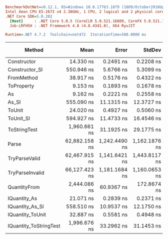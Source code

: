``` ini

BenchmarkDotNet=v0.12.1, OS=Windows 10.0.17763.1879 (1809/October2018Update/Redstone5)
Intel Xeon CPU E5-2673 v4 2.30GHz, 1 CPU, 2 logical and 2 physical cores
.NET Core SDK=5.0.202
  [Host]     : .NET Core 5.0.5 (CoreCLR 5.0.521.16609, CoreFX 5.0.521.16609), X64 RyuJIT
  Job-LRFHSH : .NET Framework 4.8 (4.8.4341.0), X64 RyuJIT

Runtime=.NET 4.7.2  Toolchain=net472  IterationTime=500.0000 ms  

```
|                 Method |          Mean |         Error |        StdDev |  Gen 0 |  Gen 1 | Gen 2 | Allocated |
|----------------------- |--------------:|--------------:|--------------:|-------:|-------:|------:|----------:|
|            Constructor |     14.330 ns |     0.2491 ns |     0.2208 ns |      - |      - |     - |         - |
|         Constructor_SI |    550.946 ns |     5.6766 ns |     5.3099 ns | 0.0280 |      - |     - |     201 B |
|             FromMethod |     38.917 ns |     0.5176 ns |     0.4322 ns |      - |      - |     - |         - |
|             ToProperty |      9.153 ns |     0.1893 ns |     0.1678 ns |      - |      - |     - |         - |
|                     As |      9.162 ns |     0.2221 ns |     0.2558 ns |      - |      - |     - |         - |
|                  As_SI |    555.090 ns |    11.1315 ns |    12.3727 ns | 0.0274 |      - |     - |     201 B |
|                 ToUnit |     24.020 ns |     0.4927 ns |     0.5060 ns |      - |      - |     - |         - |
|              ToUnit_SI |    594.927 ns |    11.4733 ns |    16.4546 ns | 0.0280 |      - |     - |     201 B |
|           ToStringTest |  1,960.661 ns |    31.1925 ns |    29.1775 ns | 0.1848 |      - |     - |    1244 B |
|                  Parse | 62,882.158 ns | 1,242.4490 ns | 1,162.1876 ns | 8.1443 | 0.2506 |     - |   54377 B |
|          TryParseValid | 62,467.915 ns | 1,141.6421 ns | 1,443.8117 ns | 8.1582 | 0.2472 |     - |   54353 B |
|        TryParseInvalid | 66,127.423 ns | 1,181.1684 ns | 1,160.0653 ns | 8.0845 | 0.2608 |     - |   53895 B |
|           QuantityFrom |  2,444.086 ns |    60.9367 ns |   172.8674 ns |      - |      - |     - |    8192 B |
|           IQuantity_As |     21.071 ns |     0.2839 ns |     0.2371 ns | 0.0037 |      - |     - |      24 B |
|        IQuantity_As_SI |    558.510 ns |    10.9537 ns |    12.1750 ns | 0.0280 |      - |     - |     201 B |
|       IQuantity_ToUnit |     32.887 ns |     0.5581 ns |     0.4948 ns | 0.0086 |      - |     - |      56 B |
| IQuantity_ToStringTest |  1,996.676 ns |    33.2962 ns |    31.1453 ns | 0.1839 |      - |     - |    1244 B |
